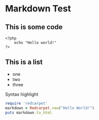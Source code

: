 # Markdown Test


## This is some code

    <?php
        echo "Hello world!"
    ?>


## This is a list
- one
- two
- three


Syntax highlight
```ruby
require 'redcarpet'
markdown = Redcarpet.new("Hello World!")
puts markdown.to_html
```
